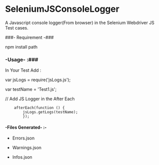 # SeleniumJSConsoleLogger
A Javascript console logger(From browser) in the Selenium Webdriver JS Test cases.

###- Requirement -###

npm install path


### -Usage- :###

In Your Test Add :

 var jsLogs = require('jsLogs.js');
 
 var testName = 'Test1.js';
 
 // Add JS Logger in the After Each 
 

 
        afterEach(function () { 
            jsLogs.getLogs(testName);
            });
            


#### -Files Generated- :- #####

- Errors.json

- Warnings.json

- Infos.json



